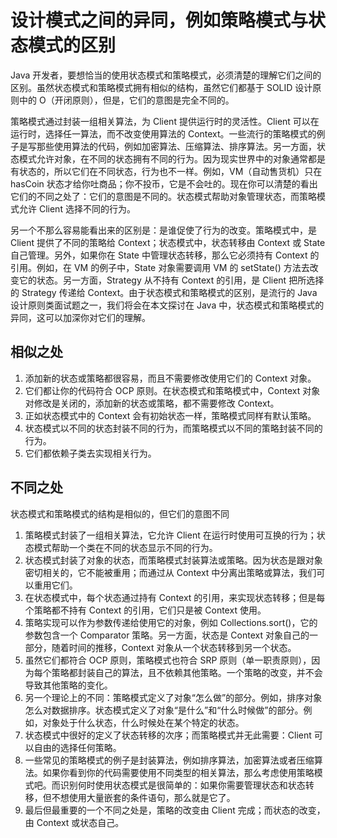 # 设计模式之间的异同，例如策略模式与状态模式的区别
Java 开发者，要想恰当的使用状态模式和策略模式，必须清楚的理解它们之间的区别。虽然状态模式和策略模式拥有相似的结构，虽然它们都基于 SOLID 设计原则中的 O（开闭原则），但是，它们的意图是完全不同的。

策略模式通过封装一组相关算法，为 Client 提供运行时的灵活性。Client 可以在运行时，选择任一算法，而不改变使用算法的 Context。一些流行的策略模式的例子是写那些使用算法的代码，例如加密算法、压缩算法、排序算法。另一方面，状态模式允许对象，在不同的状态拥有不同的行为。因为现实世界中的对象通常都是有状态的，所以它们在不同状态，行为也不一样。例如，VM（自动售货机）只在 hasCoin 状态才给你吐商品；你不投币，它是不会吐的。现在你可以清楚的看出它们的不同之处了：它们的意图是不同的。状态模式帮助对象管理状态，而策略模式允许 Client 选择不同的行为。

另一个不那么容易能看出来的区别是：是谁促使了行为的改变。策略模式中，是 Client 提供了不同的策略给 Context；状态模式中，状态转移由 Context 或 State 自己管理。另外，如果你在 State 中管理状态转移，那么它必须持有 Context 的引用。例如，在 VM 的例子中，State 对象需要调用 VM 的 setState() 方法去改变它的状态。另一方面，Strategy 从不持有 Context 的引用，是 Client 把所选择的 Strategy 传递给 Context。由于状态模式和策略模式的区别，是流行的 Java 设计原则类面试题之一，我们将会在本文探讨在 Java 中，状态模式和策略模式的异同，这可以加深你对它们的理解。

## 相似之处
1. 添加新的状态或策略都很容易，而且不需要修改使用它们的 Context 对象。
2. 它们都让你的代码符合 OCP 原则。在状态模式和策略模式中，Context 对象对修改是关闭的，添加新的状态或策略，都不需要修改 Context。
3. 正如状态模式中的 Context 会有初始状态一样，策略模式同样有默认策略。
4. 状态模式以不同的状态封装不同的行为，而策略模式以不同的策略封装不同的行为。
5. 它们都依赖子类去实现相关行为。

## 不同之处
状态模式和策略模式的结构是相似的，但它们的意图不同

1. 策略模式封装了一组相关算法，它允许 Client 在运行时使用可互换的行为；状态模式帮助一个类在不同的状态显示不同的行为。
2. 状态模式封装了对象的状态，而策略模式封装算法或策略。因为状态是跟对象密切相关的，它不能被重用；而通过从 Context 中分离出策略或算法，我们可以重用它们。
3. 在状态模式中，每个状态通过持有 Context 的引用，来实现状态转移；但是每个策略都不持有 Context 的引用，它们只是被 Context 使用。
4. 策略实现可以作为参数传递给使用它的对象，例如 Collections.sort()，它的参数包含一个 Comparator 策略。另一方面，状态是 Context 对象自己的一部分，随着时间的推移，Context 对象从一个状态转移到另一个状态。
5. 虽然它们都符合 OCP 原则，策略模式也符合 SRP 原则（单一职责原则），因为每个策略都封装自己的算法，且不依赖其他策略。一个策略的改变，并不会导致其他策略的变化。
6. 另一个理论上的不同：策略模式定义了对象“怎么做”的部分。例如，排序对象怎么对数据排序。状态模式定义了对象“是什么”和“什么时候做”的部分。例如，对象处于什么状态，什么时候处在某个特定的状态。
7. 状态模式中很好的定义了状态转移的次序；而策略模式并无此需要：Client 可以自由的选择任何策略。
8. 一些常见的策略模式的例子是封装算法，例如排序算法，加密算法或者压缩算法。如果你看到你的代码需要使用不同类型的相关算法，那么考虑使用策略模式吧。而识别何时使用状态模式是很简单的：如果你需要管理状态和状态转移，但不想使用大量嵌套的条件语句，那么就是它了。
9. 最后但最重要的一个不同之处是，策略的改变由 Client 完成；而状态的改变，由 Context 或状态自己。